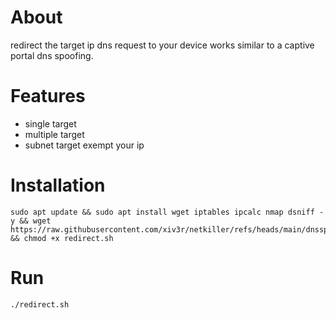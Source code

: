 # About 
redirect the target ip dns request to your device works similar to a captive portal dns spoofing.

# Features 
- single target
- multiple target
- subnet target exempt your ip

# Installation
```
sudo apt update && sudo apt install wget iptables ipcalc nmap dsniff -y && wget https://raw.githubusercontent.com/xiv3r/netkiller/refs/heads/main/dnsspoof/redirect.sh && chmod +x redirect.sh
```
# Run
```
./redirect.sh
```

